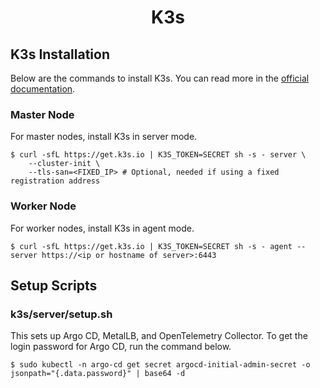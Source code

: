 <div align="center">
  <h1>K3s</h1>
</div>


## K3s Installation
Below are the commands to install K3s. You can read more in the [official documentation](https://docs.k3s.io/quick-start).

### Master Node
For master nodes, install K3s in server mode.
```console
$ curl -sfL https://get.k3s.io | K3S_TOKEN=SECRET sh -s - server \
    --cluster-init \
    --tls-san=<FIXED_IP> # Optional, needed if using a fixed registration address
```

### Worker Node
For worker nodes, install K3s in agent mode.
```console
$ curl -sfL https://get.k3s.io | K3S_TOKEN=SECRET sh -s - agent --server https://<ip or hostname of server>:6443
```

## Setup Scripts

### k3s/server/setup.sh
This sets up Argo CD, MetalLB, and OpenTelemetry Collector. To get the login password for Argo CD, run the command below.
```console
$ sudo kubectl -n argo-cd get secret argocd-initial-admin-secret -o jsonpath="{.data.password}" | base64 -d
```